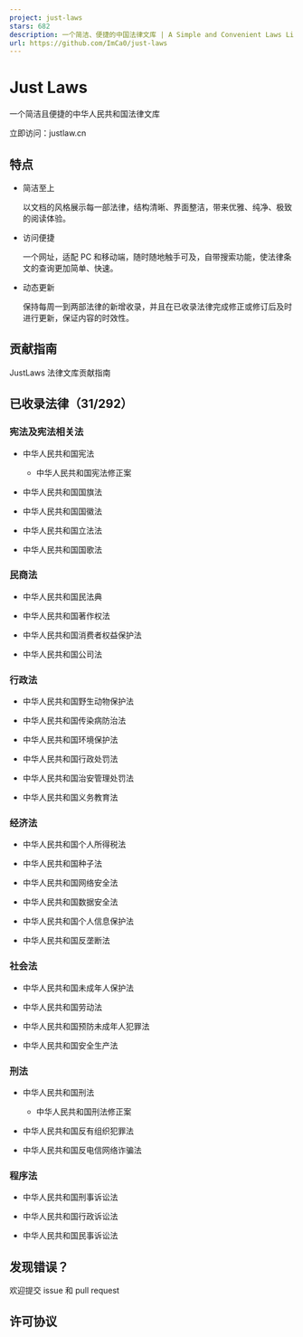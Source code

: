 ```yaml
---
project: just-laws
stars: 682
description: 一个简洁、便捷的中国法律文库 | A Simple and Convenient Laws Library of China.
url: https://github.com/ImCa0/just-laws
---
```


Just Laws
=========

一个简洁且便捷的中华人民共和国法律文库

立即访问：justlaw.cn

特点
--

-   简洁至上
    
    以文档的风格展示每一部法律，结构清晰、界面整洁，带来优雅、纯净、极致的阅读体验。
    
-   访问便捷
    
    一个网址，适配 PC 和移动端，随时随地触手可及，自带搜索功能，使法律条文的查询更加简单、快速。
    
-   动态更新
    
    保持每周一到两部法律的新增收录，并且在已收录法律完成修正或修订后及时进行更新，保证内容的时效性。
    

贡献指南
----

JustLaws 法律文库贡献指南

已收录法律（31/292）
-------------

### 宪法及宪法相关法

-   中华人民共和国宪法
    
    -   中华人民共和国宪法修正案
-   中华人民共和国国旗法
    
-   中华人民共和国国徽法
    
-   中华人民共和国立法法
    
-   中华人民共和国国歌法
    

### 民商法

-   中华人民共和国民法典
    
-   中华人民共和国著作权法
    
-   中华人民共和国消费者权益保护法
    
-   中华人民共和国公司法
    

### 行政法

-   中华人民共和国野生动物保护法
    
-   中华人民共和国传染病防治法
    
-   中华人民共和国环境保护法
    
-   中华人民共和国行政处罚法
    
-   中华人民共和国治安管理处罚法
    
-   中华人民共和国义务教育法
    

### 经济法

-   中华人民共和国个人所得税法
    
-   中华人民共和国种子法
    
-   中华人民共和国网络安全法
    
-   中华人民共和国数据安全法
    
-   中华人民共和国个人信息保护法
    
-   中华人民共和国反垄断法
    

### 社会法

-   中华人民共和国未成年人保护法
    
-   中华人民共和国劳动法
    
-   中华人民共和国预防未成年人犯罪法
    
-   中华人民共和国安全生产法
    

### 刑法

-   中华人民共和国刑法
    
    -   中华人民共和国刑法修正案
-   中华人民共和国反有组织犯罪法
    
-   中华人民共和国反电信网络诈骗法
    

### 程序法

-   中华人民共和国刑事诉讼法
    
-   中华人民共和国行政诉讼法
    
-   中华人民共和国民事诉讼法
    

发现错误？
-----

欢迎提交 issue 和 pull request

许可协议
----
